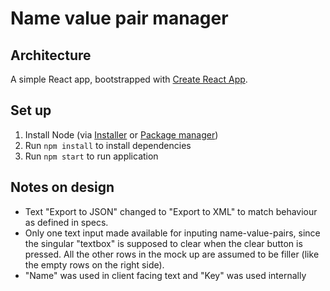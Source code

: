 # Name value pair manager

## Architecture
A simple React app, bootstrapped with [Create React App](https://github.com/facebookincubator/create-react-app).

## Set up
1. Install Node (via [Installer](https://nodejs.org/en/download/) or [Package manager](https://nodejs.org/en/download/package-manager/))
2. Run `npm install` to install dependencies
3. Run `npm start` to run application

## Notes on design
- Text "Export to JSON" changed to "Export to XML" to match behaviour as defined in specs.
- Only one text input made available for inputing name-value-pairs, since the singular "textbox" is supposed to clear when the clear button is pressed. All the other rows in the mock up are assumed to be filler (like the empty rows on the right side).
- "Name" was used in client facing text and "Key" was used internally